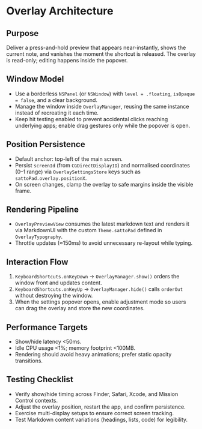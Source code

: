 # Overlay Architecture

## Purpose
Deliver a press-and-hold preview that appears near-instantly, shows the current note, and vanishes the moment the shortcut is released. The overlay is read-only; editing happens inside the popover.

## Window Model
- Use a borderless `NSPanel` (or `NSWindow`) with `level = .floating`, `isOpaque = false`, and a clear background.
- Manage the window inside `OverlayManager`, reusing the same instance instead of recreating it each time.
- Keep hit testing enabled to prevent accidental clicks reaching underlying apps; enable drag gestures only while the popover is open.

## Position Persistence
- Default anchor: top-left of the main screen.
- Persist `screenId` (from `CGDirectDisplayID`) and normalised coordinates (0–1 range) via `OverlaySettingsStore` keys such as `sattoPad.overlay.positionX`.
- On screen changes, clamp the overlay to safe margins inside the visible frame.

## Rendering Pipeline
- `OverlayPreviewView` consumes the latest markdown text and renders it via MarkdownUI with the custom `Theme.sattoPad` defined in `OverlayTypography`.
- Throttle updates (≈150ms) to avoid unnecessary re-layout while typing.

## Interaction Flow
1. `KeyboardShortcuts.onKeyDown` → `OverlayManager.show()` orders the window front and updates content.
2. `KeyboardShortcuts.onKeyUp` → `OverlayManager.hide()` calls `orderOut` without destroying the window.
3. When the settings popover opens, enable adjustment mode so users can drag the overlay and store the new coordinates.

## Performance Targets
- Show/hide latency <50ms.
- Idle CPU usage <1%; memory footprint <100MB.
- Rendering should avoid heavy animations; prefer static opacity transitions.

## Testing Checklist
- Verify show/hide timing across Finder, Safari, Xcode, and Mission Control contexts.
- Adjust the overlay position, restart the app, and confirm persistence.
- Exercise multi-display setups to ensure correct screen tracking.
- Test Markdown content variations (headings, lists, code) for legibility.

